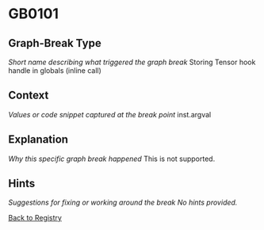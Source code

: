 # GB0101

## Graph-Break Type
*Short name describing what triggered the graph break*
Storing Tensor hook handle in globals (inline call)

## Context
*Values or code snippet captured at the break point*
inst.argval

## Explanation
*Why this specific graph break happened*
This is not supported.

## Hints
*Suggestions for fixing or working around the break*
*No hints provided.*



[Back to Registry](../index.md)
